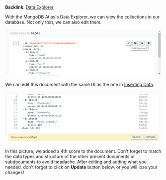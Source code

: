 **Backlink**: [Data Explorer](Data%20Explorer.md)

With the MongoDB Atlas's Data Explorer, we can view the collections in our database. Not only that, we can also edit them. 

![](assets/20221017103258%20Edit%20Document.png)

We can edit this document with the same UI as the one in [Inserting Data](../MongoDB/Inserting%20Data.md). 

![](assets/Pasted%20image%2020221017103523.png)

In this picture, we added a 4th score to the document. Don't forget to match the data types and structure of the other present documents or subdocuments to avoid headache. After editing and adding what you needed, don't forget to click on **Update** button below, or you will lose your changes!